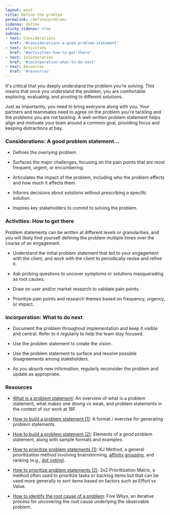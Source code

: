 ```yaml
---
layout: post
title: Define the problem
permalink: /define/problem/
sidenav: define
sticky_sidenav: true
subnav:
- text: Considerations
  href: '#considerations-a-good-problem-statement'
- text: Activities
  href: '#activities-how-to-get-there'
- text: Incorporation
  href: '#incorporation-what-to-do-next'
- text: Resources
  href: '#resources'
---
```


It's critical that you deeply understand the problem you're solving. This means that once you understand the problem, you are comfortable exploring, evaluating, and pivoting to different solutions.

Just as importantly, you need to bring everyone along with you. Your partners and teammates need to agree on the problem you're tackling and the problems you are not tackling. A well-written problem statement helps align and motivate your team around a common goal, providing focus and keeping distractions at bay.


### Considerations: A good problem statement...

- Defines the overlying problem.

- Surfaces the major challenges, focusing on the pain points that are most frequent, urgent, or encumbering.

- Articulates the impact of the problem, including who the problem affects and how much it affects them.

- Informs decisions about solutions without prescribing a specific solution.

- Inspires key stakeholders to commit to solving the problem.


### Activities: How to get there

Problem statements can be written at different levels or granularities, and you will likely find yourself defining the problem multiple times over the course of an engagement.

- Understand the initial problem statement that led to your engagement with the client, and work with the client to periodically revise and refine it.

- Ask probing questions to uncover symptoms or solutions masquerading as root causes.

- Draw on user and/or market research to validate pain points.

- Prioritize pain points and research themes based on frequency, urgency, or impact.


### Incorporation: What to do next

- Document the problem throughout implementation and keep it visible and central. Refer to it regularly to help the team stay focused.

- Use the problem statement to create the vision.

- Use the problem statement to surface and resolve possible disagreements among stakeholders.

- As you absorb new information, regularly reconsider the problem and update as appropriate.


### Resources

-   [What is a problem statement](https://docs.google.com/presentation/d/1KDf3rppwlkZGzNsG-dn1CbkaYWlO8B1H2Is54646A4A/edit#slide=id.g1d7a840d6b_0_78): An overview of what is a problem statement, what makes one strong vs weak, and problem statements in the context of our work at 18F.

-   [How to build a problem statement (1)](https://medium.com/eightshapes-llc/how-to-build-a-problem-statement-d1f21713720b): A format / exercise for generating problem statements.

-   [How to build a problem statement (2)](https://docs.google.com/document/d/1GjzpUHQZGWG8lEzg8ZAMqRG3tZhaw_V010OUnt9yKeI/edit#): Elements of a good problem statement, along with sample formats and examples.

-   [How to prioritize problem statements (1)](https://methods.18f.gov/discover/kj-method/): KJ Method, a general prioritization method involving brainstorming, [affinity grouping](https://methods.18f.gov/decide/affinity-mapping/), and ranking (e.g., [dot voting](https://methods.18f.gov/discover/dot-voting/)).

-   [How to prioritize problem statements (2)](https://www.mindtheproduct.com/enter-matrix-lean-prioritisation/): 2x2 Prioritization Matrix, a method often used to prioritize tasks or backlog items but that can be used more generally to sort items based on factors such as Effort vs Value.

-   [How to identify the root cause of a problem](https://methods.18f.gov/discover/five-whys/): Five Whys, an iterative process for uncovering the root cause underlying the observable problem.
